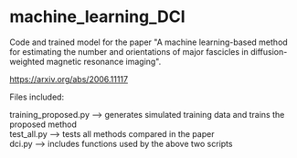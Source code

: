 # machine_learning_DCI

Code and trained model for the paper "A machine learning-based method for estimating the number and orientations of major fascicles in diffusion-weighted magnetic resonance imaging".

https://arxiv.org/abs/2006.11117


Files included:

training_proposed.py  -->   generates simulated training data and trains the proposed method  
test_all.py           -->   tests all methods compared in the paper  
dci.py                -->   includes functions used by the above two scripts

